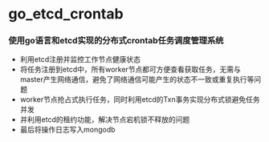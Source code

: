 # go_etcd_crontab

### 使用go语言和etcd实现的分布式crontab任务调度管理系统
- 利用etcd注册并监控工作节点健康状态
- 将任务注册到etcd中，所有worker节点都可方便查看获取任务，无需与master产生网络通信，避免了网络通信可能产生的状态不一致或重复执行等问题
- worker节点抢占式执行任务，同时利用etcd的Txn事务实现分布式锁避免任务并发
- 并利用etcd的租约功能，解决节点宕机锁不释放的问题
- 最后将操作日志写入mongodb
